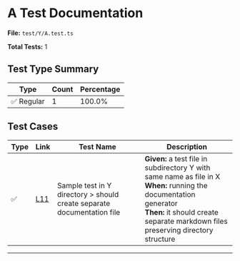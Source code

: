 # A Test Documentation

**File:** `test/Y/A.test.ts`

**Total Tests:** 1

## Test Type Summary

| Type | Count | Percentage |
|------|--------|------------|
| ✅ Regular | 1 | 100.0% |

## Test Cases

| Type | Link | Test Name | Description |
|------|------|-----------|-------------|
| ✅ | [L11](https://github.com/username/tsdoc-test-docs/blob/main/src/test/Y/A.test.ts#L11) | Sample test in Y directory > should create separate documentation file | **Given:** a test file in subdirectory Y with same name as file in X<br>**When:** running the documentation generator<br>**Then:** it should create separate markdown files preserving directory structure |

---
